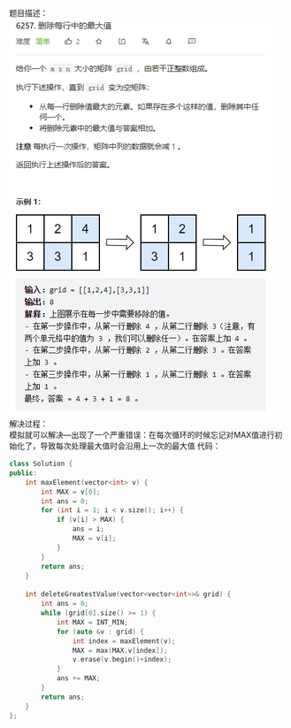 题目描述：  
![image](/basical/array/image/image20.png)  
解决过程：  
模拟就可以解决—出现了一个严重错误：在每次循环的时候忘记对MAX值进行初始化了，导致每次处理最大值时会沿用上一次的最大值 
代码：  
```cpp
class Solution {
public:
    int maxElement(vector<int> v) {
        int MAX = v[0];
        int ans = 0;
        for (int i = 1; i < v.size(); i++) {
            if (v[i] > MAX) {
                ans = i;
                MAX = v[i];
            }
        }
        return ans;
    }

    int deleteGreatestValue(vector<vector<int>>& grid) {
        int ans = 0;
        while (grid[0].size() >= 1) {
            int MAX = INT_MIN;
            for (auto &v : grid) {
                int index = maxElement(v);
                MAX = max(MAX,v[index]);
                v.erase(v.begin()+index);
            }
            ans += MAX;
        }
        return ans;
    }
};
```